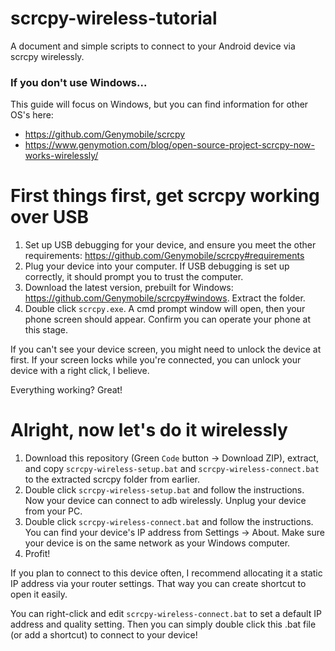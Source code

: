 # scrcpy-wireless-tutorial
 A document and simple scripts to connect to your Android device via scrcpy wirelessly.

### If you don't use Windows...
This guide will focus on Windows, but you can find information for other OS's here:
* https://github.com/Genymobile/scrcpy
* https://www.genymotion.com/blog/open-source-project-scrcpy-now-works-wirelessly/

# First things first, get scrcpy working over USB
1. Set up USB debugging for your device, and ensure you meet the other requirements: https://github.com/Genymobile/scrcpy#requirements
2. Plug your device into your computer. If USB debugging is set up correctly, it should prompt you to trust the computer.
2. Download the latest version, prebuilt for Windows: https://github.com/Genymobile/scrcpy#windows. Extract the folder.
3. Double click ````scrcpy.exe````. A cmd prompt window will open, then your phone screen should appear. Confirm you can operate your phone at this stage.

If you can't see your device screen, you might need to unlock the device at first. If your screen locks while you're connected, you can unlock your device with a right click, I believe.

Everything working? Great!

# Alright, now let's do it wirelessly
1. Download this repository (Green ````Code```` button -> Download ZIP), extract, and copy ````scrcpy-wireless-setup.bat```` and ````scrcpy-wireless-connect.bat````  to the extracted scrcpy folder from earlier.
2. Double click ````scrcpy-wireless-setup.bat```` and follow the instructions. Now your device can connect to adb wirelessly. Unplug your device from your PC.
3. Double click ````scrcpy-wireless-connect.bat```` and follow the instructions. You can find your device's IP address from Settings -> About. Make sure your device is on the same network as your Windows computer.
4. Profit!

If you plan to connect to this device often, I recommend allocating it a static IP address via your router settings. That way you can create shortcut to open it easily.

You can right-click and edit ````scrcpy-wireless-connect.bat```` to set a default IP address and quality setting. Then you can simply double click this .bat file (or add a shortcut) to connect to your device!
